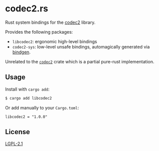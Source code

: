 # codec2.rs

Rust system bindings for the [codec2](https://github.com/drowe67/codec2) library.

Provides the following packages:
  - `libcodec2`: ergonomic high-level bindings
  - `codec2-sys`: low-level unsafe bindings, automagically generated via [bindgen](https://github.com/rust-lang/rust-bindgen).

Unrelated to the [`codec2`](https://github.com/scriptjunkie/codec2) crate which is a partial pure-rust implementation.

## Usage

Install with `cargo add`:

```bash
$ cargo add libcodec2
```

Or add manually to your `Cargo.toml`:

```
libcodec2 = "1.0.0"
```

## License

[LGPL-2.1](LICENSE)
